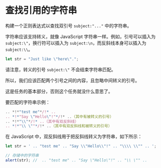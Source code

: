 # 查找引用的字符串

构建一个正则表达式以查找双引号 `subject:"..."` 中的字符串。

字符串应该支持转义，就像 JavaScript 字符串一样。例如，引号可以插入为 `subject:\"`，换行符可以插入为 `subject:\n`，而反斜线本身可以插入为 `subject:\\`。

```js
let str = "Just like \"here\".";
```

请注意，转义的引号 `subject:\"` 不会结束字符串匹配。

所以，我们应该匹配两个引号之间的内容，且忽略中间转义的引号。

这是任务的基本部分，否则这个任务就没什么意思了。

要匹配的字符串示例：
```js
.. *!*"test me"*/!* ..  
.. *!*"Say \"Hello\"!"*/!* ..（其中有被转义的引号）
.. *!*"\\"*/!* ..（其中有双反斜线）
.. *!*"\\ \""*/!* ..（其中有双反斜线和被转义的引号）
```

在 JavaScript 中，双反斜线用于把反斜线转义为字符串，如下所示：

```js run
let str = ' .. "test me" .. "Say \\"Hello\\"!" .. "\\\\ \\"" .. ';

// 存储中的字符串
alert(str); //  .. "test me" .. "Say \"Hello\"!" .. "\\ \"" ..
```
